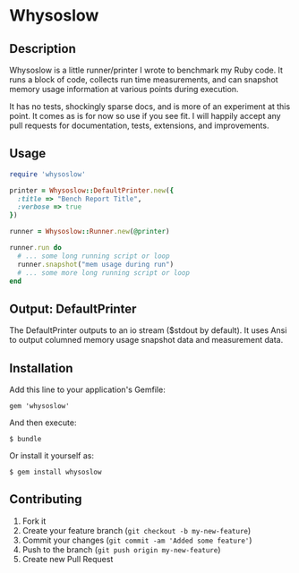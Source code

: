# Whysoslow

## Description

Whysoslow is a little runner/printer I wrote to benchmark my Ruby code.  It runs a block of code, collects run time measurements, and can snapshot memory usage information at various points during execution.

It has no tests, shockingly sparse docs, and is more of an experiment at this point.  It comes as is for now so use if you see fit.  I will happily accept any pull requests for documentation, tests, extensions, and improvements.

## Usage

```ruby
require 'whysoslow'

printer = Whysoslow::DefaultPrinter.new({
  :title => "Bench Report Title",
  :verbose => true
})

runner = Whysoslow::Runner.new(@printer)

runner.run do
  # ... some long running script or loop
  runner.snapshot("mem usage during run")
  # ... some more long running script or loop
end
```

## Output: DefaultPrinter

The DefaultPrinter outputs to an io stream ($stdout by default).  It uses Ansi to output columned memory usage snapshot data and measurement data.

## Installation

Add this line to your application's Gemfile:

    gem 'whysoslow'

And then execute:

    $ bundle

Or install it yourself as:

    $ gem install whysoslow

## Contributing

1. Fork it
2. Create your feature branch (`git checkout -b my-new-feature`)
3. Commit your changes (`git commit -am 'Added some feature'`)
4. Push to the branch (`git push origin my-new-feature`)
5. Create new Pull Request
